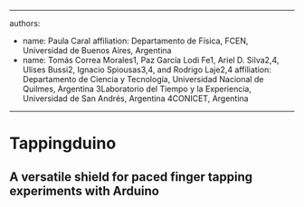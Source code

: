 

---
authors:
 - name: Paula Caral
   affiliation: Departamento de Física, FCEN, Universidad de Buenos Aires, Argentina
 - name: Tomás Correa Morales1, Paz García Lodi Fe1, Ariel D. Silva2,4, Ulises Bussi2, Ignacio Spiousas3,4, and Rodrigo Laje2,4
   affiliation: Departamento de Ciencia y Tecnología, Universidad Nacional de Quilmes, Argentina
3Laboratorio del Tiempo y la Experiencia, Universidad de San Andrés, Argentina
4CONICET, Argentina
---

# Tappingduino
## A versatile shield for paced finger tapping experiments with Arduino




